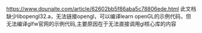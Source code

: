 https://www.dounaite.com/article/62602bb5f86aba5c78806ede.html
此文档缺少libopengl32.a，无法链接opengl，可以编译learn openGL的示例代码，但无法编译glfw官网的示例代码,主要原因在于无法直接调用gl核心库的内容